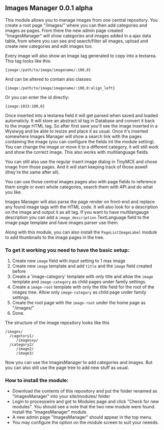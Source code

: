 ## Images Manager 0.0.1 alpha

This module allows you to manage images from one central repository. You create a root page "/images/" where you can then add categories and images as pages. From there the new admin page created "ImagesManager" will show categories and images added in a ajax data table, from where you can see and search/filter all images, upload and create new categories and edit images too.

Every image will also show an image tag generated to copy into a textarea. This tag looks like this:

`{image:/path/to/image/imagename/:100,0}`

And can be altered to contain also classes:

`{image:/path/to/image/imagename/:100,0:align_left}`

Or you can enter the id directly:

`{image:1033:100,0}`

Once inserted into a textarea field it will get parsed when saved and loaded automaticly. It will store an abstract id tag in Database and convert it back to the image HTML tag. So after first save you'll see the image inserted in a Wysiwyg and be able to resize and place it as usual. Once it's inserted somewhere Images Manager will show a search link with the pages containing the image (you can configure the fields int the module setting). You can change the image or move it to a different category, it will still work and show the correct image. This also works with multilanguage fields.

You can still also use the regular insert image dialog in TinyMCE and chose image from those pages. And it will start keeping track of those aswell (they're the same after all).

You can use those central images pages also with page fields to reference them single or even whole categories, search them with API and do what you like.

Images Manager will also parse the page render on front-end and replace any found image tags with the HTML code. It will also look for a description on the image and output it as alt tag. If you want to have multilangauge description you can add a `image_description` TextLanguage field to the image page template and have images parser use them.

Along with this module, you can also install the `PageListImageLabel` module to add thumbnails to the image pages in the tree.

### To get it working you need to have the basic setup:

1. Create new `image` field with input setting to 1 max image
2. Create new `image` template and add `title` and the `image` field created before
3. Create a 'image-category' template with only title and allow the `image` template and `image-category` as child pages under family settings.
4. Create a `image-root` template with only the title field for the root of the images tree. Allow only `image-category` as child page under family settings.
5. Create the root page with the `image-root` under the home page as "/images/"
6. Done.

The structure of the image repository looks like this

```
/images/
  /cagetory1/
     /imagesxy/
  /category2/
     /image2/
     /image3/
```

Now you can use the ImagesManager to add categories and images. But you can also still use the page tree to add new stuff as usual.


### How to install the module:

- Download the contents of this repository and put the folder renamed as "ImagesManager" into your site/modules/ folder
- Login to processwire and got to Modules page and click "Check for new modules". You should see a note that the two new module were found. Install the "ImagesManager" module.
- A new admin page "ImagesManager" should appear in the top menu.
- You may configure the option on the module screen to suit your neeeds.



